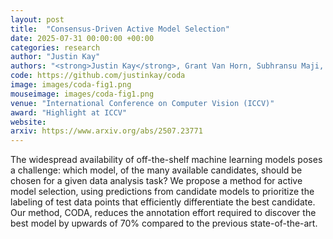 ```yaml
---
layout: post
title:  "Consensus-Driven Active Model Selection"
date: 2025-07-31 00:00:00 +00:00
categories: research
author: "Justin Kay"
authors: "<strong>Justin Kay</strong>, Grant Van Horn, Subhransu Maji, Daniel Sheldon, and Sara Beery"
code: https://github.com/justinkay/coda
image: images/coda-fig1.png
mouseimage: images/coda-fig1.png
venue: "International Conference on Computer Vision (ICCV)"
award: "Highlight at ICCV"
website: 
arxiv: https://www.arxiv.org/abs/2507.23771
---
```

The widespread availability of off-the-shelf machine learning models poses a challenge: which model, of the many available candidates, should be chosen for a given data analysis task? We propose a method for active model selection, using predictions from candidate models to prioritize the labeling of test data points that efficiently differentiate the best candidate. Our method, CODA, reduces the annotation effort required to discover the best model by upwards of 70% compared to the previous state-of-the-art. 
